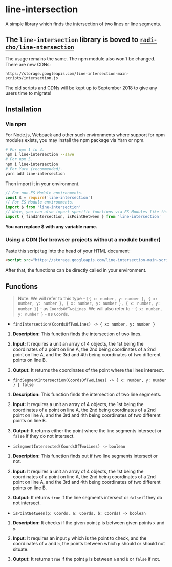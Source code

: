 # line-intersection

A simple library which finds the intersection of two lines or line segments.

## The `line-intersection` library is boved to [`radi-cho/line-ntersection`](https://github.com/radi-cho/line-intersection)

The usage remains the same. The npm module also won't be changed. There are new CDNs:
```
https://storage.googleapis.com/line-intersection-main-scripts/intersection.js
```

The old scripts and CDNs will be kept up to September 2018 to give any users time to migrate!

## Installation

### Via npm

For Node.js, Webpack and other such environments where support for npm modules exists, you may install the npm package via Yarn or npm.

```bash
# For npm 1 to 4.
npm i line-intersection --save
# For npm 5.
npm i line-intersection
# For Yarn (recommended).
yarn add line-intersection
```

Then import it in your environment.

```javascript
// For non-ES Module environments.
const $ = require('line-intersection')
// For ES Module environments.
import $ from 'line-intersection'
// Note, you can also import specific functions via ES Modules like this.
import { findIntersection, isPointBetween } from 'line-intersection'
```

**You can replace $ with any variable name.**

### Using a CDN (for browser projects without a module bundler)

Paste this script tag into the head of your HTML document:

```html
<script src="https://storage.googleapis.com/line-intersection-main-scripts/intersection.js" />
```

After that, the functions can be directly called in your environment.

## Functions

> Note: We will refer to this type - `[{ x: number, y: number }, { x: number, y: number }, { x: number, y: number }, { x: number, y: number }]` - as `CoordsOfTwoLines`. We will also refer to - `{ x: number, y: number }` - as `Coords`.

- `findIntersection(CoordsOfTwoLines) -> { x: number, y: number }`

1. **Description:** This function finds the intersection of two lines.

1. **Input:** It requires a unit an array of 4 objects, the 1st being the coordinates of a point on line A, the 2nd being coordinates of a 2nd point on line A, and the 3rd and 4th being coordinates of two different points on line B.

1. **Output:** It returns the coordinates of the point where the lines intersect.

- `findSegmentIntersection(CoordsOfTwoLines) -> { x: number, y: number } | false`

1. **Description:** This function finds the intersection of two line segments.

1. **Input:** It requires a unit an array of 4 objects, the 1st being the coordinates of a point on line A, the 2nd being coordinates of a 2nd point on line A, and the 3rd and 4th being coordinates of two different points on line B.

1. **Output:** It returns either the point where the line segments intersect or `false` if they do not intersect.

- `isSegmentIntersected(CoordsOfTwoLines) -> boolean`

1. **Description:** This function finds out if two line segments intersect or not.

1. **Input:** It requires a unit an array of 4 objects, the 1st being the coordinates of a point on line A, the 2nd being coordinates of a 2nd point on line A, and the 3rd and 4th being coordinates of two different points on line B.

1. **Output:** It returns `true` if the line segments intersect or `false` if they do not intersect.

- `isPointBetween(p: Coords, a: Coords, b: Coords) -> boolean`

1. **Description:** It checks if the given point `p` is between given points `x` and `y`.

1. **Input:** It requires an input `p` which is the point to check, and the coordinates of `a` and `b`, the points between which `p` should or should not situate.

1. **Output:** It returns `true` if the point `p` is between `a` and `b` or `false` if not.
